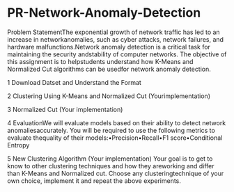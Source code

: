 # PR-Network-Anomaly-Detection
Problem StatementThe exponential growth of network traffic has led to an increase in networkanomalies, such as cyber attacks, network failures, and hardware malfunctions.Network anomaly detection is a critical task for maintaining the security andstability  of  computer  networks.   The  objective  of  this  assignment  is  to  helpstudents understand how K-Means and Normalized Cut algorithms can be usedfor network anomaly detection.

1  Download Datset and Understand the Format

2  Clustering Using K-Means and Normalized Cut (Yourimplementation)

3  Normalized Cut (Your implementation)

4  EvaluationWe  will  evaluate  models  based  on  their  ability  to  detect  network  anomaliesaccurately.  You will be required to use the following metrics to evaluate thequality of their models:•Precision•Recall•F1 score•Conditional Entropy

5  New Clustering Algorithm (Your implementation)
Your goal is to get to know to other clustering techniques and how they areworking and differ than K-Means and Normalized cut.  Choose any clusteringtechnique of your own choice, implement it and repeat the above experiments.
